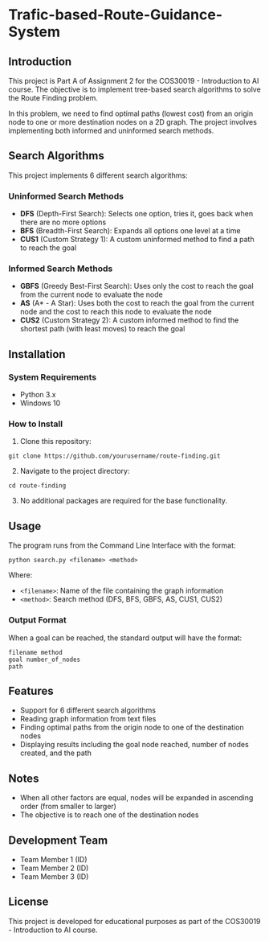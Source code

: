 # Trafic-based-Route-Guidance-System

## Introduction
This project is Part A of Assignment 2 for the COS30019 - Introduction to AI course. The objective is to implement tree-based search algorithms to solve the Route Finding problem.

In this problem, we need to find optimal paths (lowest cost) from an origin node to one or more destination nodes on a 2D graph. The project involves implementing both informed and uninformed search methods.

## Search Algorithms
This project implements 6 different search algorithms:

### Uninformed Search Methods
- **DFS** (Depth-First Search): Selects one option, tries it, goes back when there are no more options
- **BFS** (Breadth-First Search): Expands all options one level at a time
- **CUS1** (Custom Strategy 1): A custom uninformed method to find a path to reach the goal

### Informed Search Methods
- **GBFS** (Greedy Best-First Search): Uses only the cost to reach the goal from the current node to evaluate the node
- **AS** (A* - A Star): Uses both the cost to reach the goal from the current node and the cost to reach this node to evaluate the node
- **CUS2** (Custom Strategy 2): A custom informed method to find the shortest path (with least moves) to reach the goal

## Installation

### System Requirements
- Python 3.x
- Windows 10

### How to Install
1. Clone this repository:
```
git clone https://github.com/yourusername/route-finding.git
```

2. Navigate to the project directory:
```
cd route-finding
```

3. No additional packages are required for the base functionality.

## Usage
The program runs from the Command Line Interface with the format:

```
python search.py <filename> <method>
```

Where:
- `<filename>`: Name of the file containing the graph information
- `<method>`: Search method (DFS, BFS, GBFS, AS, CUS1, CUS2)

### Output Format
When a goal can be reached, the standard output will have the format:
```
filename method
goal number_of_nodes
path
```

## Features
- Support for 6 different search algorithms
- Reading graph information from text files
- Finding optimal paths from the origin node to one of the destination nodes
- Displaying results including the goal node reached, number of nodes created, and the path

## Notes
- When all other factors are equal, nodes will be expanded in ascending order (from smaller to larger)
- The objective is to reach one of the destination nodes

## Development Team
- Team Member 1 (ID)
- Team Member 2 (ID)
- Team Member 3 (ID)

## License
This project is developed for educational purposes as part of the COS30019 - Introduction to AI course.

